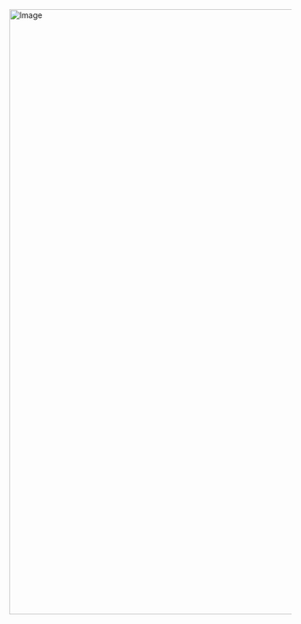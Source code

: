 <img width="1920" height="1080" alt="Image" src="https://github.com/user-attachments/assets/90e444ee-e699-4e9f-9b21-49e4cd456fe5" />
